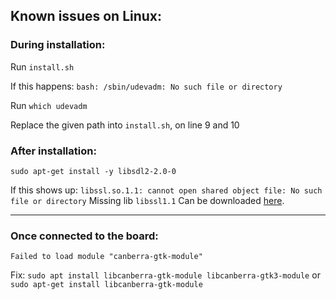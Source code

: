 ## Known issues on Linux:
### During installation:
Run `install.sh`

If this happens:
`bash: /sbin/udevadm: No such file or directory`

Run `which udevadm`

Replace the given path into `install.sh`, on line 9 and 10

### After installation:
`sudo apt-get install -y libsdl2-2.0-0`

If this shows up:
`libssl.so.1.1: cannot open shared object file: No such file or directory`
Missing lib `libssl1.1`
Can be downloaded [here](https://packages.ubuntu.com/focal/libssl1.1).
***

### Once connected to the board:
`Failed to load module "canberra-gtk-module"`

Fix:
`sudo apt install libcanberra-gtk-module libcanberra-gtk3-module`
or
`sudo apt-get install libcanberra-gtk-module`

